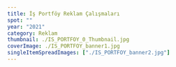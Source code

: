 ```yaml
---
title: İş Portföy Reklam Çalışmaları
spot: ""
year: "2021"
category: Reklam
thumbnail: ./IS_PORTFOY_0_Thumbnail.jpg
coverImage: ./IS_PORTFOY_banner1.jpg
singleItemSpreadImages: ["./IS_PORTFOY_banner2.jpg"]
---
```

